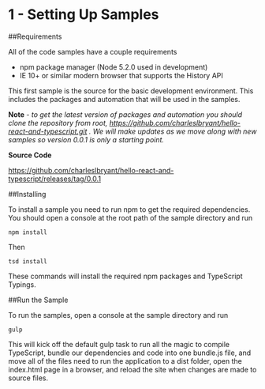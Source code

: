 # 1 - Setting Up Samples

##Requirements

All of the code samples have a couple requirements

- npm package manager (Node 5.2.0 used in development)
- IE 10+ or similar modern browser that supports the History API

This first sample is the source for the basic development environment. This includes the packages and automation that will be used in the samples. 

**Note** *- to get the latest version of packages and automation you should clone the repository from root, https://github.com/charleslbryant/hello-react-and-typescript.git . We will make updates as we move along with new samples so version 0.0.1 is only a starting point.*

**Source Code** 

https://github.com/charleslbryant/hello-react-and-typescript/releases/tag/0.0.1


##Installing

To install a sample you need to run npm to get the required dependencies. You should open a console at the root path of the sample directory and run

`npm install`

Then

`tsd install`

These commands will install the required npm packages and TypeScript Typings.

##Run the Sample

To run the samples, open a console at the sample directory and run

`gulp`

This will kick off the default gulp task to run all the magic to compile TypeScript, bundle our dependencies and code into one bundle.js file, and move all of the files need to run the application to a dist folder, open the index.html page in a browser, and reload the site when changes are made to source files.

